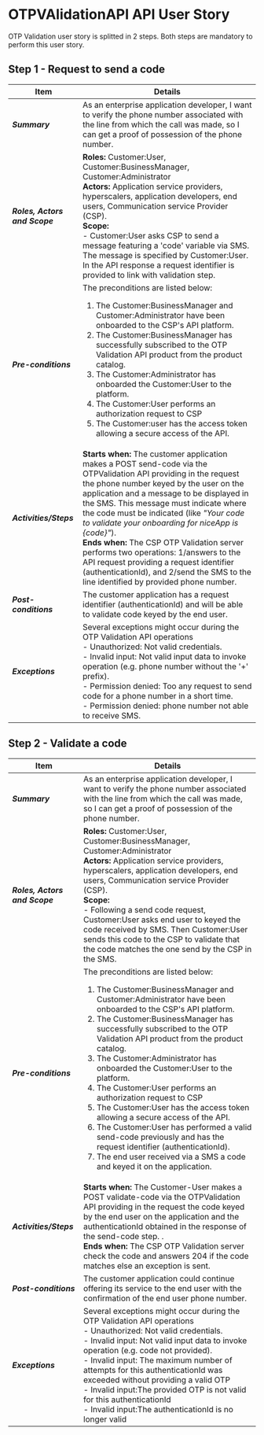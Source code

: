 # OTPVAlidationAPI API User Story

OTP Validation user story is splitted in 2 steps. Both steps are mandatory to perform  this user story.

##  Step 1 - Request to send a code

| **Item** | **Details** |
| ---- | ------- |
| ***Summary*** | As an enterprise application developer, I want to verify the phone number associated with the line from which the call was made, so I can get a proof of possession of the phone number.  |
| ***Roles, Actors and Scope*** | **Roles:** Customer:User, Customer:BusinessManager, Customer:Administrator<br> **Actors:** Application service providers, hyperscalers, application developers, end users, Communication service Provider (CSP). <br> **Scope:**  <br> - Customer:User asks CSP to send a message featuring a 'code' variable via SMS. The message is specified by Customer:User. In the API response a request identifier is provided to link with validation step. |
| ***Pre-conditions*** |The preconditions are listed below:<br><ol><li>The Customer:BusinessManager and Customer:Administrator have been onboarded to the CSP's API platform.</li><li>The Customer:BusinessManager has successfully subscribed to the OTP Validation API product from the product catalog.</li><li>The Customer:Administrator has onboarded the Customer:User to the platform.</li><li>The Customer:User performs an authorization request to CSP</li><li>The Customer:user has the access token allowing a secure access of the API.|
| ***Activities/Steps*** | **Starts when:** The customer application makes a POST send-code via the OTPValidation API providing in the request the phone number keyed by the user on the application and a message to be displayed in the SMS. This message must indicate where the code must be indicated (like _"Your code to validate your onboarding for niceApp is {code}"_).<br>**Ends when:** The CSP OTP Validation server performs two operations: 1/answers to the API request providing a request identifier (authenticationId), and 2/send the SMS to the line identified by provided phone number. |
| ***Post-conditions*** | The customer application has a request identifier (authenticationId) and will be able to validate code keyed by the end user.  |
| ***Exceptions*** | Several exceptions might occur during the OTP Validation API operations<br>- Unauthorized: Not valid credentials.<br>- Invalid input: Not valid input data to invoke operation (e.g. phone number without the '+' prefix).<br>- Permission denied: Too any request to send code for a phone number in a short time. <br>- Permission denied: phone number not able to receive SMS.|


##  Step 2 - Validate a code

| **Item** | **Details** |
| ---- | ------- |
| ***Summary*** | As an enterprise application developer, I want to verify the phone number associated with the line from which the call was made, so I can get a proof of possession of the phone number.  |
| ***Roles, Actors and Scope*** | **Roles:** Customer:User, Customer:BusinessManager, Customer:Administrator<br> **Actors:** Application service providers, hyperscalers, application developers, end users, Communication service Provider (CSP). <br> **Scope:**  <br> - Following a send code request, Customer:User asks end user to keyed the code received by SMS. Then Customer:User sends this code to the CSP to validate that the code matches the one send by the CSP in the SMS.  |
| ***Pre-conditions*** |The preconditions are listed below:<br><ol><li>The Customer:BusinessManager and Customer:Administrator have been onboarded to the CSP's API platform.</li><li>The Customer:BusinessManager has successfully subscribed to the OTP Validation API product from the product catalog.</li><li>The Customer:Administrator has onboarded the Customer:User to the platform.</li><li>The Customer:User performs an authorization request to CSP</li><li>The Customer:User has the access token allowing a secure access of the API.</li><li> The Customer:User has performed a valid send-code previously and has the request identifier (authenticationId).</li><li> The end user received via a SMS a code and keyed it on the application. |
| ***Activities/Steps*** | **Starts when:** The Customer-User makes a POST validate-code via the OTPValidation API providing in the request the code keyed by the end user on the application and the authenticationId obtained in the response of the send-code step. .<br>**Ends when:** The CSP OTP Validation server check the code and answers 204 if the code matches else an exception is sent. |
| ***Post-conditions*** | The customer application could continue offering its service to the end user with the confirmation of the end user phone number.  |
| ***Exceptions*** | Several exceptions might occur during the OTP Validation API operations<br>- Unauthorized: Not valid credentials.<br>- Invalid input: Not valid input data to invoke operation (e.g. code not provided).<br>- Invalid input: The maximum number of attempts for this authenticationId was exceeded without providing a valid OTP <br>- Invalid input:The provided OTP is not valid for this authenticationId<br>- Invalid input:The authenticationId is no longer valid|
